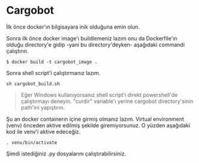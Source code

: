 # Cargobot

İlk önce docker'ın bilgisayara inik olduğuna emin olun.

Sonra ilk önce docker image'ı buildlemeniz lazım onu da Dockerfile'ın olduğu directory'e gidip -yani bu directory'deyken- aşağıdaki commandi çalıştırın.

```
$ docker build -t cargobot_image .
```

Sonra shell script'i çalıştırmanız lazım.

```
sh cargobot_build.sh
```

> Eğer Windows kullanıyorsanız shell script'i direkt powershell'de çalıştırmayı deneyin. "curdir" variable'ı yerine cargobot directory'sinin path'ini yapıştırın.

Şu an docker containerın içine girmiş olmanız lazım. Virtual environment (venv) önceden aktive edilmiş şekilde giremiyorsunuz. O yüzden aşağıdaki kod ile venv'i aktive edeceğiz.

```
. venv/bin/activate
```

Şimdi istediğiniz .py dosyalarını çalıştırabilirsiniz.
